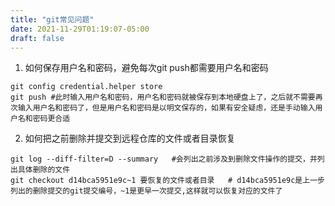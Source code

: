 ```yaml
---
title: "git常见问题"
date: 2021-11-29T01:19:07-05:00
draft: false
---
```


1. 如何保存用户名和密码，避免每次git push都需要用户名和密码
```
git config credential.helper store
git push #此时输入用户名和密码，用户名和密码就被保存到本地硬盘上了，之后就不需要再次输入用户名和密码了，但是用户名和密码是以明文保存的，如果有安全疑虑，还是手动输入用户名和密码更合适
```


2. 如何把之前删除并提交到远程仓库的文件或者目录恢复
```
git log --diff-filter=D --summary   #会列出之前涉及到删除文件操作的提交，并列出具体删除的文件
git checkout d14bca5951e9c~1 要恢复的文件或者目录   # d14bca5951e9c是上一步列出的删除提交的git提交编号，~1是更早一次提交,这样就可以恢复对应的文件了
```
